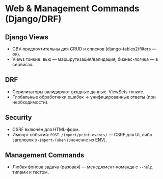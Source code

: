 # Web & Management Commands (Django/DRF)

## Django Views
- CBV предпочтительны для CRUD и списков (django-tables2/filters — ок).
- Views тонкие: вью — маршрутизация/валидация, бизнес-логика — в сервисах.

## DRF
- Серилизаторы валидируют входные данные. ViewSets тонкие.
- Глобальные обработчики ошибок → унифицированные ответы (при необходимости).

## Security
- CSRF включён для HTML-форм.
- Импорт событий: `POST /import/print-events/` — CSRF для UI, либо заголовок `X-Import-Token` (значение из ENV).

## Management Commands
- Любая фонова задача (разовая) — менеджмент-команда с `--help`, типами и тестом.
